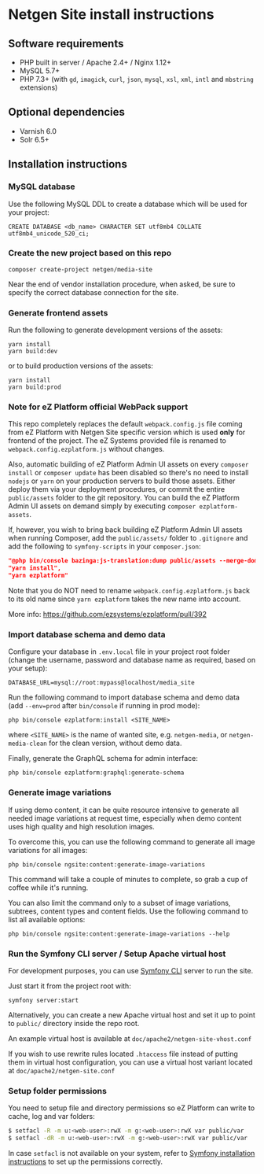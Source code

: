 Netgen Site install instructions
================================

Software requirements
---------------------

* PHP built in server / Apache 2.4+ / Nginx 1.12+
* MySQL 5.7+
* PHP 7.3+ (with `gd`, `imagick`, `curl`, `json`, `mysql`, `xsl`, `xml`, `intl` and `mbstring` extensions)

Optional dependencies
---------------------

* Varnish 6.0
* Solr 6.5+

Installation instructions
-------------------------

### MySQL database

Use the following MySQL DDL to create a database which will be used for your project:

```mysql
CREATE DATABASE <db_name> CHARACTER SET utf8mb4 COLLATE utf8mb4_unicode_520_ci;
```

### Create the new project based on this repo

```
composer create-project netgen/media-site
```

Near the end of vendor installation procedure, when asked, be sure to specify
the correct database connection for the site.

### Generate frontend assets

Run the following to generate development versions of the assets:

```
yarn install
yarn build:dev
```

or to build production versions of the assets:

```
yarn install
yarn build:prod
```

### Note for eZ Platform official WebPack support

This repo completely replaces the default `webpack.config.js` file coming from eZ Platform with
Netgen Site specific version which is used **only** for frontend of the project. The eZ Systems provided
file is renamed to `webpack.config.ezplatform.js` without changes.

Also, automatic building of eZ Platform Admin UI assets on every `composer install` or `composer update`
has been disabled so there's no need to install `nodejs` or `yarn` on your production servers to build
those assets. Either deploy them via your deployment procedures, or commit the entire `public/assets` folder
to the git repository. You can build the eZ Platform Admin UI assets on demand simply by executing
`composer ezplatform-assets`.

If, however, you wish to bring back building eZ Platform Admin UI assets when running Composer, add the
`public/assets/` folder to `.gitignore` and add the following to `symfony-scripts` in your `composer.json`:

```json
"@php bin/console bazinga:js-translation:dump public/assets --merge-domains",
"yarn install",
"yarn ezplatform"
```

Note that you do NOT need to rename `webpack.config.ezplatform.js` back to its old name since
`yarn ezplatform` takes the new name into account.

More info: https://github.com/ezsystems/ezplatform/pull/392

### Import database schema and demo data

Configure your database in `.env.local` file in your project root folder (change the username,
password and database name as required, based on your setup):

```
DATABASE_URL=mysql://root:mypass@localhost/media_site
```

Run the following command to import database schema and demo data (add `--env=prod`
after `bin/console` if running in prod mode):

```
php bin/console ezplatform:install <SITE_NAME>
```

where `<SITE_NAME>` is the name of wanted site, e.g. `netgen-media`,
or `netgen-media-clean` for the clean version, without demo data.

Finally, generate the GraphQL schema for admin interface:

```
php bin/console ezplatform:graphql:generate-schema
```

### Generate image variations

If using demo content, it can be quite resource intensive to generate all needed image variations
at request time, especially when demo content uses high quality and high resolution images.

To overcome this, you can use the following command to generate all image variations for all images:

```
php bin/console ngsite:content:generate-image-variations
```

This command will take a couple of minutes to complete, so grab a cup of coffee while it's running.

You can also limit the command only to a subset of image variations, subtrees, content types and
content fields. Use the following command to list all available options:

```
php bin/console ngsite:content:generate-image-variations --help
```

### Run the Symfony CLI server / Setup Apache virtual host

For development purposes, you can use [Symfony CLI](https://symfony.com/download) server to run the site.

Just start it from the project root with:

```
symfony server:start
```

Alternatively, you can create a new Apache virtual host and set it up to point
to `public/` directory inside the repo root.

An example virtual host is available at `doc/apache2/netgen-site-vhost.conf`

If you wish to use rewrite rules located `.htaccess` file instead of putting
them in virtual host configuration, you can use a virtual host variant located
at `doc/apache2/netgen-site.conf`

### Setup folder permissions

You need to setup file and directory permissions so eZ Platform can write to cache,
log and var folders:

```bash
$ setfacl -R -m u:<web-user>:rwX -m g:<web-user>:rwX var public/var
$ setfacl -dR -m u:<web-user>:rwX -m g:<web-user>:rwX var public/var
```

In case `setfacl` is not available on your system, refer to [Symfony installation instructions]
to set up the permissions correctly.

[Symfony installation instructions]: https://symfony.com/doc/3.4/setup/file_permissions.html

